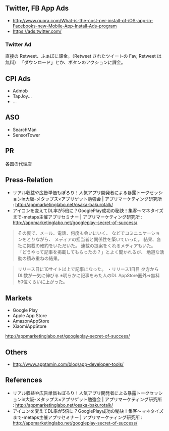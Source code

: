 Twitter, FB App Ads
---

- http://www.quora.com/What-is-the-cost-per-install-of-iOS-app-in-Facebooks-new-Mobile-App-Install-Ads-program
- https://ads.twitter.com/

### Twitter Ad

直接の Retweet、ふぁぼに課金。（Retweet されたツイートの Fav, Retweet は無料）
「ダウンロード」とか、ボタンのアクションに課金。

CPI Ads
---

- Admob
- TapJoy...
- ...

ASO
---

- SearchMan
- SensorTower

PR
---

各国の代理店

Press-Relation
---

- リアル収益や広告単価もぽろり！人気アプリ開発者による暴露トークセッションin大阪-メタップス×アプリゲット勉強会 | アプリマーケティング研究所 : http://appmarketinglabo.net/osaka-bakurotalk/
- アイコンを変えてDL率が5倍に？GooglePlay成功の秘訣！集客〜マネタイズまで-metaps主催アプリセミナー | アプリマーケティング研究所 : http://appmarketinglabo.net/googleplay-secret-of-success/

> その裏で、メール、電話、何度も会いにいく、
などでコミニュケーションをとりながら、
メディアの担当者と関係性を築いていった。
結果、各社に掲載の確約をいただいた。
連載の提案をくれるメディアもいた。
「どうやって記事を掲載してもらったの？」とよく聞かれるが、
地道な活動の積み重ねの結果。

> リリース日に10サイト以上で記事になった。
・リリース1日目
夕方からDL数が一気に伸びる
※明らかに記事をみた人のDL
AppStore圏外⇒無料50位くらいに上がった。

Markets
---

- Google Play
- Apple App Store
- AmazonAppStore
- XiaomiAppStore

http://appmarketinglabo.net/googleplay-secret-of-success/

Others
---

- http://www.apptamin.com/blog/app-developer-tools/

References
---

- リアル収益や広告単価もぽろり！人気アプリ開発者による暴露トークセッションin大阪-メタップス×アプリゲット勉強会 | アプリマーケティング研究所 : http://appmarketinglabo.net/osaka-bakurotalk/
- アイコンを変えてDL率が5倍に？GooglePlay成功の秘訣！集客〜マネタイズまで-metaps主催アプリセミナー | アプリマーケティング研究所 : http://appmarketinglabo.net/googleplay-secret-of-success/
